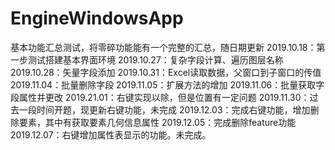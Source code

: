 # EngineWindowsApp
基本功能汇总测试，将零碎功能能有一个完整的汇总，随日期更新
2019.10.18：第一步测试搭建基本界面环境
2019.10.27：复杂字段计算、遍历图层名称
2019.10.28：矢量字段添加
2019.10.31：Excel读取数据，父窗口到子窗口的传值
2019.11.04：批量删除字段
2019.11.05：扩展方法的增加
2019.11.06：批量获取字段属性并更改
2019.21.01：右键实现以除，但是位置有一定问题
2019.11.30：过去一段时间开题，现更新右键功能，未完成
2019.12.03：完成右键功能，增加删除要素，其中有获取要素几何信息属性
2019.12.05：完成删除feature功能
2019.12.07：右键增加属性表显示的功能。未完成。

